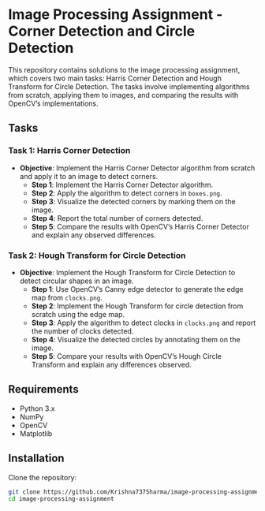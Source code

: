# Image Processing Assignment - Corner Detection and Circle Detection

This repository contains solutions to the image processing assignment, which covers two main tasks: Harris Corner Detection and Hough Transform for Circle Detection. The tasks involve implementing algorithms from scratch, applying them to images, and comparing the results with OpenCV’s implementations.

## Tasks

### Task 1: Harris Corner Detection
- **Objective**: Implement the Harris Corner Detector algorithm from scratch and apply it to an image to detect corners.
  - **Step 1**: Implement the Harris Corner Detector algorithm.
  - **Step 2**: Apply the algorithm to detect corners in `boxes.png`.
  - **Step 3**: Visualize the detected corners by marking them on the image.
  - **Step 4**: Report the total number of corners detected.
  - **Step 5**: Compare the results with OpenCV’s Harris Corner Detector and explain any observed differences.

### Task 2: Hough Transform for Circle Detection
- **Objective**: Implement the Hough Transform for Circle Detection to detect circular shapes in an image.
  - **Step 1**: Use OpenCV’s Canny edge detector to generate the edge map from `clocks.png`.
  - **Step 2**: Implement the Hough Transform for circle detection from scratch using the edge map.
  - **Step 3**: Apply the algorithm to detect clocks in `clocks.png` and report the number of clocks detected.
  - **Step 4**: Visualize the detected circles by annotating them on the image.
  - **Step 5**: Compare your results with OpenCV’s Hough Circle Transform and explain any differences observed.

## Requirements
- Python 3.x
- NumPy
- OpenCV
- Matplotlib

## Installation

Clone the repository:

```bash
git clone https://github.com/Krishna737Sharma/image-processing-assignment.git
cd image-processing-assignment
